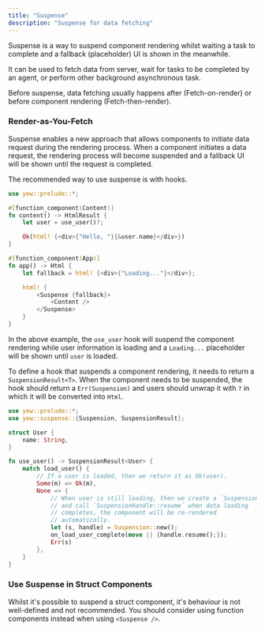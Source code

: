```yaml
---
title: "Suspense"
description: "Suspense for data fetching"
---
```


Suspense is a way to suspend component rendering whilst waiting a task
to complete and a fallback (placeholder) UI is shown in the meanwhile.

It can be used to fetch data from server, wait for tasks to be completed
by an agent, or perform other background asynchronous task.

Before suspense, data fetching usually happens after (Fetch-on-render) or before
component rendering (Fetch-then-render).

### Render-as-You-Fetch

Suspense enables a new approach that allows components to initiate data request
during the rendering process. When a component initiates a data request,
the rendering process will become suspended and a fallback UI will be
shown until the request is completed.

The recommended way to use suspense is with hooks.

```rust ,ignore
use yew::prelude::*;

#[function_component(Content)]
fn content() -> HtmlResult {
    let user = use_user()?;

    Ok(html! {<div>{"Hello, "}{&user.name}</div>})
}

#[function_component(App)]
fn app() -> Html {
    let fallback = html! {<div>{"Loading..."}</div>};

    html! {
        <Suspense {fallback}>
            <Content />
        </Suspense>
    }
}
```

In the above example, the `use_user` hook will suspend the component
rendering while user information is loading and a `Loading...` placeholder will
be shown until `user` is loaded.

To define a hook that suspends a component rendering, it needs to return
a `SuspensionResult<T>`. When the component needs to be suspended, the
hook should return a `Err(Suspension)` and users should unwrap it with
`?` in which it will be converted into `Html`.

```rust ,ignore
use yew::prelude::*;
use yew::suspense::{Suspension, SuspensionResult};

struct User {
    name: String,
}

fn use_user() -> SuspensionResult<User> {
    match load_user() {
        // If a user is loaded, then we return it as Ok(user).
        Some(m) => Ok(m),
        None => {
            // When user is still loading, then we create a `Suspension`
            // and call `SuspensionHandle::resume` when data loading
            // completes, the component will be re-rendered
            // automatically.
            let (s, handle) = Suspension::new();
            on_load_user_complete(move || {handle.resume();});
            Err(s)
        },
    }
}
```

### Use Suspense in Struct Components

Whilst it's possible to suspend a struct component, it's behaviour is
not well-defined and not recommended. You should consider using function
components instead when using `<Suspense />`.
